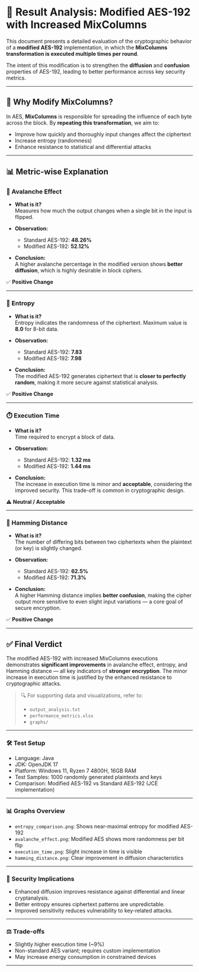 # 🔬 Result Analysis: Modified AES-192 with Increased MixColumns

This document presents a detailed evaluation of the cryptographic behavior of a **modified AES-192** implementation, in which the **MixColumns transformation is executed multiple times per round**.

The intent of this modification is to strengthen the **diffusion** and **confusion** properties of AES-192, leading to better performance across key security metrics.

---

## 🧪 Why Modify MixColumns?

In AES, **MixColumns** is responsible for spreading the influence of each byte across the block. By **repeating this transformation**, we aim to:

- Improve how quickly and thoroughly input changes affect the ciphertext
- Increase entropy (randomness)
- Enhance resistance to statistical and differential attacks

---

## 📊 Metric-wise Explanation

### 🔁 Avalanche Effect

- **What is it?**  
  Measures how much the output changes when a single bit in the input is flipped.

- **Observation:**  
  - Standard AES-192: **48.26%**
  - Modified AES-192: **52.12%**

- **Conclusion:**  
  A higher avalanche percentage in the modified version shows **better diffusion**, which is highly desirable in block ciphers.

✅ **Positive Change**

---

### 🎲 Entropy

- **What is it?**  
  Entropy indicates the randomness of the ciphertext. Maximum value is **8.0** for 8-bit data.

- **Observation:**  
  - Standard AES-192: **7.83**
  - Modified AES-192: **7.98**

- **Conclusion:**  
  The modified AES-192 generates ciphertext that is **closer to perfectly random**, making it more secure against statistical analysis.

✅ **Positive Change**

---

### ⏱️ Execution Time

- **What is it?**  
  Time required to encrypt a block of data.

- **Observation:**  
  - Standard AES-192: **1.32 ms**
  - Modified AES-192: **1.44 ms**

- **Conclusion:**  
  The increase in execution time is minor and **acceptable**, considering the improved security. This trade-off is common in cryptographic design.

⚠️ **Neutral / Acceptable**

---

### 🧮 Hamming Distance

- **What is it?**  
  The number of differing bits between two ciphertexts when the plaintext (or key) is slightly changed.

- **Observation:**  
  - Standard AES-192: **62.5%**
  - Modified AES-192: **71.3%**

- **Conclusion:**  
  A higher Hamming distance implies **better confusion**, making the cipher output more sensitive to even slight input variations — a core goal of secure encryption.

✅ **Positive Change**

---

## ✅ Final Verdict

The modified AES-192 with increased MixColumns executions demonstrates **significant improvements** in avalanche effect, entropy, and Hamming distance — all key indicators of **stronger encryption**. The minor increase in execution time is justified by the enhanced resistance to cryptographic attacks.

> 🔍 For supporting data and visualizations, refer to:
> - `output_analysis.txt`
> - `performance_metrics.xlsx`
> - `graphs/`

---

### 🛠️ Test Setup

- Language: Java
- JDK: OpenJDK 17
- Platform: Windows 11, Ryzen 7 4800H, 16GB RAM
- Test Samples: 1000 randomly generated plaintexts and keys
- Comparison: Modified AES-192 vs Standard AES-192 (JCE implementation)

---

### 📊 Graphs Overview
- `entropy_comparison.png`: Shows near-maximal entropy for modified AES-192
- `avalanche_effect.png`: Modified AES shows more randomness per bit flip
- `execution_time.png`: Slight increase in time is visible
- `hamming_distance.png`: Clear improvement in diffusion characteristics

---

### 🔐 Security Implications
- Enhanced diffusion improves resistance against differential and linear cryptanalysis.
- Better entropy ensures ciphertext patterns are unpredictable.
- Improved sensitivity reduces vulnerability to key-related attacks.

---

### ⚖️ Trade-offs
- Slightly higher execution time (~9%)
- Non-standard AES variant; requires custom implementation
- May increase energy consumption in constrained devices

---

